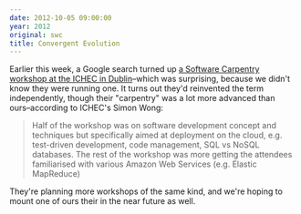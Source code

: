 ```yaml
---
date: 2012-10-05 09:00:00
year: 2012
original: swc
title: Convergent Evolution
---
```

<p>Earlier this week, a Google search turned up <a href="http://www.ichec.ie/news/1346777582">a Software Carpentry workshop at the ICHEC in Dublin</a>–which was surprising, because we didn't know they were running one. It turns out they'd reinvented the term independently, though their "carpentry" was a lot more advanced than ours–according to ICHEC's Simon Wong:</p>
<blockquote><p>Half of the workshop was on software development concept and techniques but specifically aimed at deployment on the cloud, e.g. test-driven development, code management, SQL vs NoSQL databases. The rest of the workshop was more getting the attendees familiarised with various Amazon Web Services (e.g. Elastic MapReduce)</p></blockquote>
<p>They're planning more workshops of the same kind, and we're hoping to mount one of ours their in the near future as well.</p>
